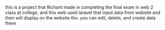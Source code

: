 this is a project that Richant made in completing the final exam in web 2 class at college, and this web used laravel that input data from website and then will display on the website tho. you can edit, delete, and create data there
